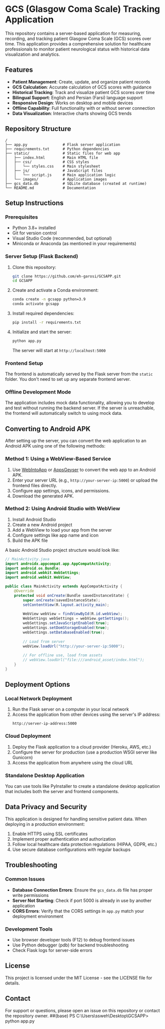 # GCS (Glasgow Coma Scale) Tracking Application

This repository contains a server-based application for measuring, recording, and tracking patient Glasgow Coma Scale (GCS) scores over time. This application provides a comprehensive solution for healthcare professionals to monitor patient neurological status with historical data visualization and analytics.

## Features

- **Patient Management**: Create, update, and organize patient records
- **GCS Calculation**: Accurate calculation of GCS scores with guidance
- **Historical Tracking**: Track and visualize patient GCS scores over time
- **Bilingual Support**: English and Persian (Farsi) language support
- **Responsive Design**: Works on desktop and mobile devices
- **Offline Capability**: Full functionality with or without server connection
- **Data Visualization**: Interactive charts showing GCS trends

## Repository Structure

```
/
├── app.py                # Flask server application
├── requirements.txt      # Python dependencies
├── static/               # Static files for web app
│   ├── index.html        # Main HTML file
│   ├── css/              # CSS styles
│   │   └── styles.css    # Main stylesheet
│   ├── js/               # JavaScript files
│   │   └── script.js     # Main application logic
│   └── images/           # Application images
├── gcs_data.db           # SQLite database (created at runtime)
└── README.md             # Documentation
```

## Setup Instructions

### Prerequisites

- Python 3.8+ installed
- Git for version control
- Visual Studio Code (recommended, but optional)
- Miniconda or Anaconda (as mentioned in your requirements)

### Server Setup (Flask Backend)

1. Clone this repository:
   ```bash
   git clone https://github.com/eh-garosi/GCSAPP.git
   cd GCSAPP
   ```

2. Create and activate a Conda environment:
   ```bash
   conda create -n gcsapp python=3.9
   conda activate gcsapp
   ```

3. Install required dependencies:
   ```bash
   pip install -r requirements.txt
   ```

4. Initialize and start the server:
   ```bash
   python app.py
   ```
   
   The server will start at `http://localhost:5000`

### Frontend Setup

The frontend is automatically served by the Flask server from the `static` folder. You don't need to set up any separate frontend server.

### Offline Development Mode

The application includes mock data functionality, allowing you to develop and test without running the backend server. If the server is unreachable, the frontend will automatically switch to using mock data.

## Converting to Android APK

After setting up the server, you can convert the web application to an Android APK using one of the following methods:

### Method 1: Using a WebView-Based Service

1. Use [WebIntoApp](https://www.webintoapp.com/) or [AppsGeyser](https://appsgeyser.com/) to convert the web app to an Android APK.
2. Enter your server URL (e.g., `http://your-server-ip:5000`) or upload the frontend files directly.
3. Configure app settings, icons, and permissions.
4. Download the generated APK.

### Method 2: Using Android Studio with WebView

1. Install Android Studio
2. Create a new Android project
3. Add a WebView to load your app from the server
4. Configure settings like app name and icon
5. Build the APK file

A basic Android Studio project structure would look like:

```java
// MainActivity.java
import androidx.appcompat.app.AppCompatActivity;
import android.os.Bundle;
import android.webkit.WebSettings;
import android.webkit.WebView;

public class MainActivity extends AppCompatActivity {
    @Override
    protected void onCreate(Bundle savedInstanceState) {
        super.onCreate(savedInstanceState);
        setContentView(R.layout.activity_main);
        
        WebView webView = findViewById(R.id.webView);
        WebSettings webSettings = webView.getSettings();
        webSettings.setJavaScriptEnabled(true);
        webSettings.setDomStorageEnabled(true);
        webSettings.setDatabaseEnabled(true);
        
        // Load from server
        webView.loadUrl("http://your-server-ip:5000");
        
        // For offline use, load from assets
        // webView.loadUrl("file:///android_asset/index.html");
    }
}
```

## Deployment Options

### Local Network Deployment

1. Run the Flask server on a computer in your local network
2. Access the application from other devices using the server's IP address:
   ```
   http://server-ip-address:5000
   ```

### Cloud Deployment

1. Deploy the Flask application to a cloud provider (Heroku, AWS, etc.)
2. Configure the server for production (use a production WSGI server like Gunicorn)
3. Access the application from anywhere using the cloud URL

### Standalone Desktop Application

You can use tools like PyInstaller to create a standalone desktop application that includes both the server and frontend components.

## Data Privacy and Security

This application is designed for handling sensitive patient data. When deploying in a production environment:

1. Enable HTTPS using SSL certificates
2. Implement proper authentication and authorization
3. Follow local healthcare data protection regulations (HIPAA, GDPR, etc.)
4. Use secure database configurations with regular backups

## Troubleshooting

### Common Issues

- **Database Connection Errors**: Ensure the `gcs_data.db` file has proper write permissions
- **Server Not Starting**: Check if port 5000 is already in use by another application
- **CORS Errors**: Verify that the CORS settings in `app.py` match your deployment environment

### Development Tools

- Use browser developer tools (F12) to debug frontend issues
- Use Python debugger (pdb) for backend troubleshooting
- Check Flask logs for server-side errors

## License

This project is licensed under the MIT License - see the LICENSE file for details.

## Contact

For support or questions, please open an issue on this repository or contact the repository owner.
##(base) PS C:\Users\ssweh\Desktop\GCSAPP> python app.py
